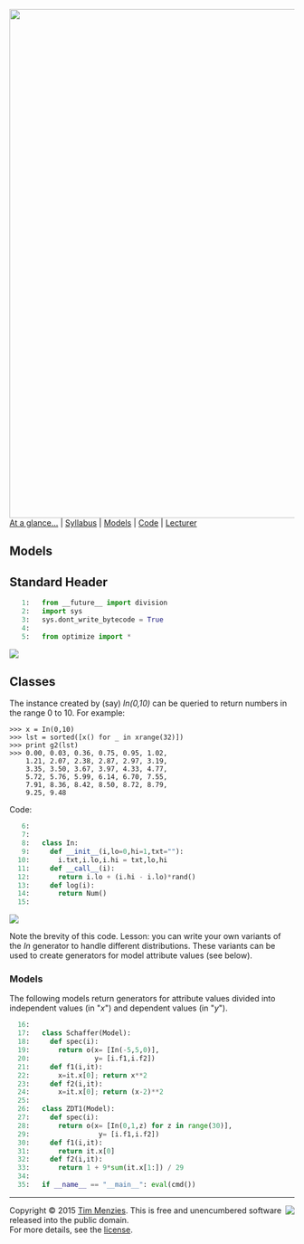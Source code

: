 [<img width=900 src="https://raw.githubusercontent.com/txt/mase/master/img/banner1.png">](https://github.com/txt/mase/blob/master/README.md)   
[At a glance...](https://github.com/txt/mase/blob/master/OVERVIEW.md) |
[Syllabus](https://github.com/txt/mase/blob/master/SYLLABUS.md) |
[Models](https://github.com/txt/mase/blob/master/MODELS.md) |
[Code](https://github.com/txt/mase/tree/master/src) |
[Lecturer](http://menzies.us) 



## Models

## Standard Header

````python
   1:   from __future__ import division
   2:   import sys
   3:   sys.dont_write_bytecode = True
   4:   
   5:   from optimize import *
````
<a href="models.py#L8-L12"><img src="http://www.craiggiven.com/textfile_icon.gif"></a><br clear=all>

## Classes

The instance created by (say) _In(0,10)_
can be queried to return numbers in the range 0 to 10.
For example:

    >>> x = In(0,10)
    >>> lst = sorted([x() for _ in xrange(32)])
    >>> print g2(lst)
    >>> 0.00, 0.03, 0.36, 0.75, 0.95, 1.02, 
        1.21, 2.07, 2.38, 2.87, 2.97, 3.19, 
        3.35, 3.50, 3.67, 3.97, 4.33, 4.77, 
        5.72, 5.76, 5.99, 6.14, 6.70, 7.55, 
        7.91, 8.36, 8.42, 8.50, 8.72, 8.79, 
        9.25, 9.48

Code:

````python
   6:   
   7:   
   8:   class In:
   9:     def __init__(i,lo=0,hi=1,txt=""):
  10:       i.txt,i.lo,i.hi = txt,lo,hi
  11:     def __call__(i): 
  12:       return i.lo + (i.hi - i.lo)*rand()
  13:     def log(i): 
  14:       return Num()
  15:   
````
<a href="models.py#L34-L43"><img src="http://www.craiggiven.com/textfile_icon.gif"></a><br clear=all>

Note the brevity of this code. Lesson:
you can write your own variants of the _In_ generator
to handle different distributions.
These variants can be used to create generators for 
model attribute values (see below).

### Models

The following models return generators for attribute values
divided into independent values (in "_x_") and
dependent values (in "_y_").

````python
  16:   
  17:   class Schaffer(Model):
  18:     def spec(i):
  19:       return o(x= [In(-5,5,0)],
  20:                y= [i.f1,i.f2])
  21:     def f1(i,it):
  22:       x=it.x[0]; return x**2
  23:     def f2(i,it):
  24:       x=it.x[0]; return (x-2)**2
  25:   
  26:   class ZDT1(Model):
  27:     def spec(i):
  28:       return o(x= [In(0,1,z) for z in range(30)],
  29:                 y= [i.f1,i.f2])
  30:     def f1(i,it):
  31:       return it.x[0]
  32:     def f2(i,it):
  33:       return 1 + 9*sum(it.x[1:]) / 29
  34:   
  35:   if __name__ == "__main__": eval(cmd())
````


_________

<img align=right src="https://raw.githubusercontent.com/txt/mase/master/img/pd-icon.png">Copyright © 2015 [Tim Menzies](http://menzies.us).
This is free and unencumbered software released into the public domain.   
For more details, see the [license](https://github.com/txt/mase/blob/master/LICENSE.md).

